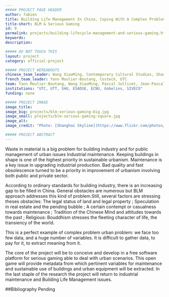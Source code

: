 ```yaml
---
##### PROJECT PAGE HEADER
author: fabien
title: Building Life Management In China, Coping With A Complex Problem Using Serious Gaming To Extract Good Data
title-short: BLM & Serious Gaming
id: 9
permalink: projects/building-lifecycle-management-and-serious-gaming.html
keywords: 
description:

##### DO NOT TOUCH THIS
layout: project
category: official-project

##### PROJECT WEREABOUTS
chinese_team_leader: Wang XiaoMing, Contemporary Cultural Studies, Shanghai University
french_team_leader: Yann Moulier-Boutang, Costech, UTC
team: Yann Moulier-Boutang, Wang XiaoMing, Pascal Jollivet, Jean-Pascal Foucault, Julia Stradi, Fabien Pfaender, Jean-Pierre Cahier, Aurelien Benel, Nicolas Esposito, David-Olivier Lartigaud, Gilles Roussi, Sabine Chardonnet-Darmaillac, Wei ShaoNong, Nathalie Paccard
institutions: "UTC, UTT, SHU, ESADSE, ECNU, Gobelins, SIVECO"
funding: none

##### PROJECT IMAGE
image_title: 
image_big: projects/blm-serious-gaming-big.jpg
image_small: projects/blm-serious-gaming-square.jpg
image_alt:
image_credit: "Photo: [Shanghai Skyline](https://www.flickr.com/photos/m_r3volution/5193236901) by [Michael Choi](https://www.flickr.com/photos/m_r3volution/) , licensed under [CC BY NC SA 2.0](https://creativecommons.org/licenses/by-nc-sa/2.0/) / Cropped"

##### PROJECT ABSTRACT
---
```

Waste in material is a big problem for building industry and for public management of urban issues Industrial maintenance. Keeping buildings in shape is one of the highest priority in sustainable urbanism. Maintenance is a key issue in upgrading industrial production. Bad quality and fast obsolescence turned to be a priority in improvement of urbanism involving both public and private sector.

According to ordinary standards for building industry, there is an increasing gap to be filled in China. General obstacles are numerous but BLM approach addresses this kind of problem.Still, several factors are stressing theses obstacles: The legal status of land and legal property ; Speculation in real estate and the pending bubble ; A certain contempt or casualness towards maintenance ; Tradition of the Chinese Mind and attitudes towards the past ; Religious: Bouddhism stresses the fleeting character of life, the transiency of the world.

This is a perfect example of complex problem urban problem: we face too few data, and a huge number of variables. It is difficult to gather data, to pay for it, to extract meaning from it.

The core of the project will be to conceive and develop in a free software platform for serious gaming able to deal with urban scenarios. This open game will provide metadata from which pertinent variables for maintenance and sustainable use of buildings and urban equipment will be extracted. In the last staple of the research the project will return to industrial maintenance and Building Life Management issues.

##Bibliography
Pending